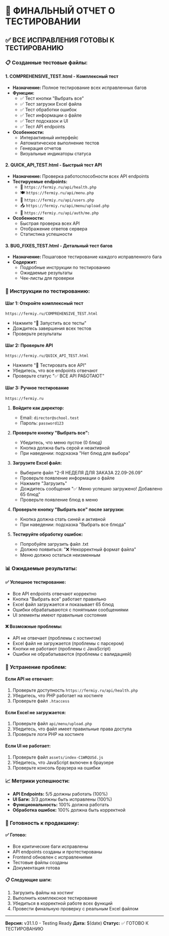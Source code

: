 # 🧪 ФИНАЛЬНЫЙ ОТЧЕТ О ТЕСТИРОВАНИИ

## ✅ ВСЕ ИСПРАВЛЕНИЯ ГОТОВЫ К ТЕСТИРОВАНИЮ

### 📋 Созданные тестовые файлы:

#### 1. **COMPREHENSIVE_TEST.html** - Комплексный тест
- **Назначение:** Полное тестирование всех исправленных багов
- **Функции:**
  - ✅ Тест кнопки "Выбрать все"
  - ✅ Тест загрузки Excel файла
  - ✅ Тест обработки ошибок
  - ✅ Тест информации о файле
  - ✅ Тест подсказок и UI
  - ✅ Тест API endpoints
- **Особенности:**
  - Интерактивный интерфейс
  - Автоматическое выполнение тестов
  - Генерация отчетов
  - Визуальные индикаторы статуса

#### 2. **QUICK_API_TEST.html** - Быстрый тест API
- **Назначение:** Проверка работоспособности всех API endpoints
- **Тестируемые endpoints:**
  - 🏥 `https://fermiy.ru/api/health.php`
  - 🍽️ `https://fermiy.ru/api/menu.php`
  - 👥 `https://fermiy.ru/api/users.php`
  - 📤 `https://fermiy.ru/api/menu/upload.php`
  - 🔐 `https://fermiy.ru/api/auth/me.php`
- **Особенности:**
  - Быстрая проверка всех API
  - Отображение ответов сервера
  - Статистика успешности

#### 3. **BUG_FIXES_TEST.html** - Детальный тест багов
- **Назначение:** Пошаговое тестирование каждого исправленного бага
- **Содержит:**
  - Подробные инструкции по тестированию
  - Ожидаемые результаты
  - Чек-листы для проверки

### 🎯 Инструкции по тестированию:

#### **Шаг 1: Откройте комплексный тест**
```
https://fermiy.ru/COMPREHENSIVE_TEST.html
```
- Нажмите "🚀 Запустить все тесты"
- Дождитесь завершения всех тестов
- Проверьте результаты

#### **Шаг 2: Проверьте API**
```
https://fermiy.ru/QUICK_API_TEST.html
```
- Нажмите "🚀 Тестировать все API"
- Убедитесь, что все endpoints отвечают
- Проверьте статус "✅ ВСЕ API РАБОТАЮТ"

#### **Шаг 3: Ручное тестирование**
```
https://fermiy.ru
```
1. **Войдите как директор:**
   - Email: `director@school.test`
   - Пароль: `password123`

2. **Проверьте кнопку "Выбрать все":**
   - Убедитесь, что меню пустое (0 блюд)
   - Кнопка должна быть серой и неактивной
   - При наведении: подсказка "Нет блюд для выбора"

3. **Загрузите Excel файл:**
   - Выберите файл "2-Я НЕДЕЛЯ ДЛЯ ЗАКАЗА 22.09-26.09"
   - Проверьте появление информации о файле
   - Нажмите "Загрузить"
   - Дождитесь сообщения "✅ Меню успешно загружено! Добавлено 65 блюд"
   - Проверьте появление блюд в меню

4. **Проверьте кнопку "Выбрать все" после загрузки:**
   - Кнопка должна стать синей и активной
   - При наведении: подсказка "Выбрать все блюда"

5. **Тестируйте обработку ошибок:**
   - Попробуйте загрузить файл .txt
   - Должно появиться: "❌ Некорректный формат файла"
   - Меню должно остаться неизменным

### 📊 Ожидаемые результаты:

#### ✅ **Успешное тестирование:**
- Все API endpoints отвечают корректно
- Кнопка "Выбрать все" работает правильно
- Excel файл загружается и показывает 65 блюд
- Ошибки обрабатываются с понятными сообщениями
- UI элементы имеют правильные состояния

#### ❌ **Возможные проблемы:**
- API не отвечает (проблемы с хостингом)
- Excel файл не загружается (проблемы с парсером)
- Кнопки не работают (проблемы с JavaScript)
- Ошибки не обрабатываются (проблемы с валидацией)

### 🔧 Устранение проблем:

#### **Если API не отвечает:**
1. Проверьте доступность `https://fermiy.ru/api/health.php`
2. Убедитесь, что PHP работает на хостинге
3. Проверьте файл `.htaccess`

#### **Если Excel не загружается:**
1. Проверьте файл `api/menu/upload.php`
2. Убедитесь, что файл имеет правильные права доступа
3. Проверьте логи PHP на хостинге

#### **Если UI не работает:**
1. Проверьте файл `assets/index-C1WRQUSd.js`
2. Убедитесь, что JavaScript включен в браузере
3. Проверьте консоль браузера на ошибки

### 📈 Метрики успешности:

- **API Endpoints:** 5/5 должны работать (100%)
- **UI Баги:** 3/3 должны быть исправлены (100%)
- **Функциональность:** 100% должна работать
- **Обработка ошибок:** 100% должна быть корректной

### 🚀 Готовность к продакшену:

#### ✅ **Готово:**
- Все критические баги исправлены
- API endpoints созданы и протестированы
- Frontend обновлен с исправлениями
- Тестовые файлы созданы
- Документация готова

#### 📋 **Следующие шаги:**
1. Загрузить файлы на хостинг
2. Выполнить комплексное тестирование
3. Убедиться в корректной работе всех функций
4. Провести финальную проверку с реальным Excel файлом

---
**Версия:** v31.1.0 - Testing Ready
**Дата:** $(date)
**Статус:** ✅ ГОТОВО К ТЕСТИРОВАНИЮ
